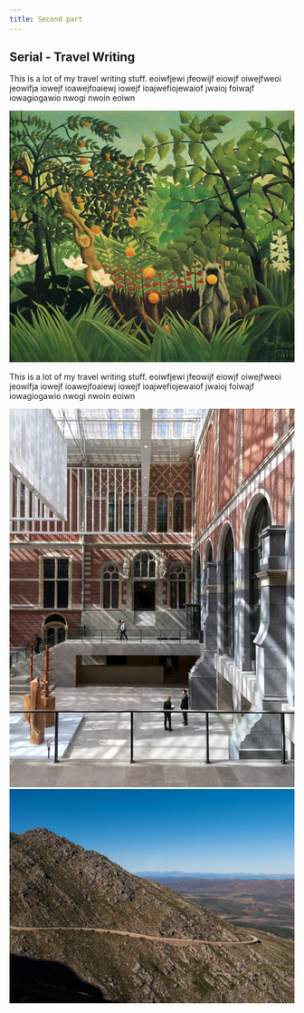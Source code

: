 ```yaml
---
title: Second part
---
```


<div class="text">
  <h2>Serial - Travel Writing</h2>
  <p>This is a lot of my travel writing stuff. eoiwfjewi jfeowijf eiowjf
  oiwejfweoi jeowifja iowejf ioawejfoaiewj iowejf ioajwefiojewaiof jwaioj
  foiwajf iowagiogawio nwogi nwoin eoiwn</p>

</div>

<img src="/images/serial/henri-rousseau-exotic-landscape-1910.jpg">

<div class="text">
  <p>This is a lot of my travel writing stuff. eoiwfjewi jfeowijf eiowjf
  oiwejfweoi jeowifja iowejf ioawejfoaiewj iowejf ioajwefiojewaiof jwaioj
  foiwajf iowagiogawio nwogi nwoin eoiwn</p>
</div>

<img src="/images/serial/amsterdam-rijksmuseum.jpg">

<img src="/images/serial/south-africa-pass.jpg">

